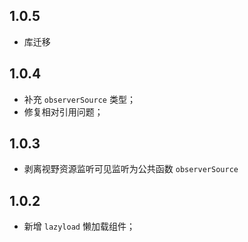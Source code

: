 ## 1.0.5

- 库迁移

## 1.0.4

- 补充 `observerSource` 类型；
- 修复相对引用问题；

## 1.0.3

- 剥离视野资源监听可见监听为公共函数 `observerSource`

## 1.0.2

- 新增 `lazyload` 懒加载组件；
